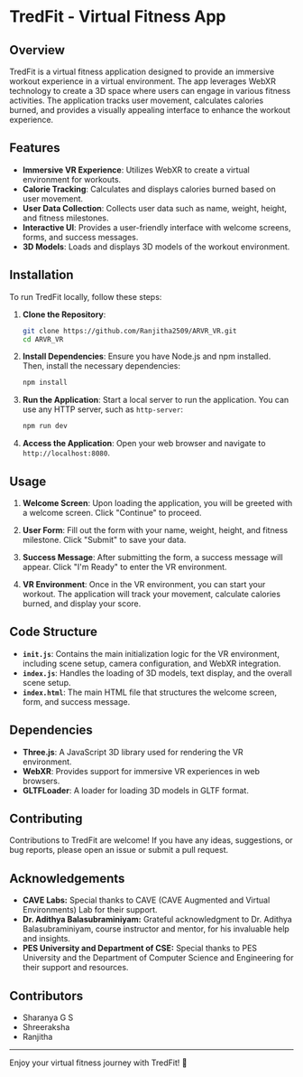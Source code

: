 # TredFit - Virtual Fitness App

## Overview

TredFit is a virtual fitness application designed to provide an immersive workout experience in a virtual environment. The app leverages WebXR technology to create a 3D space where users can engage in various fitness activities. The application tracks user movement, calculates calories burned, and provides a visually appealing interface to enhance the workout experience.

## Features

- **Immersive VR Experience**: Utilizes WebXR to create a virtual environment for workouts.
- **Calorie Tracking**: Calculates and displays calories burned based on user movement.
- **User Data Collection**: Collects user data such as name, weight, height, and fitness milestones.
- **Interactive UI**: Provides a user-friendly interface with welcome screens, forms, and success messages.
- **3D Models**: Loads and displays 3D models of the workout environment.

## Installation

To run TredFit locally, follow these steps:

1. **Clone the Repository**:
   ```bash
   git clone https://github.com/Ranjitha2509/ARVR_VR.git
   cd ARVR_VR
   ```

2. **Install Dependencies**:
   Ensure you have Node.js and npm installed. Then, install the necessary dependencies:
   ```bash
   npm install
   ```

3. **Run the Application**:
   Start a local server to run the application. You can use any HTTP server, such as `http-server`:
   ```bash
   npm run dev
   ```

4. **Access the Application**:
   Open your web browser and navigate to `http://localhost:8080`.

## Usage

1. **Welcome Screen**:
   Upon loading the application, you will be greeted with a welcome screen. Click "Continue" to proceed.

2. **User Form**:
   Fill out the form with your name, weight, height, and fitness milestone. Click "Submit" to save your data.

3. **Success Message**:
   After submitting the form, a success message will appear. Click "I'm Ready" to enter the VR environment.

4. **VR Environment**:
   Once in the VR environment, you can start your workout. The application will track your movement, calculate calories burned, and display your score.

## Code Structure

- **`init.js`**: Contains the main initialization logic for the VR environment, including scene setup, camera configuration, and WebXR integration.
- **`index.js`**: Handles the loading of 3D models, text display, and the overall scene setup.
- **`index.html`**: The main HTML file that structures the welcome screen, form, and success message.

## Dependencies

- **Three.js**: A JavaScript 3D library used for rendering the VR environment.
- **WebXR**: Provides support for immersive VR experiences in web browsers.
- **GLTFLoader**: A loader for loading 3D models in GLTF format.

## Contributing

Contributions to TredFit are welcome! If you have any ideas, suggestions, or bug reports, please open an issue or submit a pull request.

## Acknowledgements

- **CAVE Labs:** Special thanks to CAVE (CAVE Augmented and Virtual Environments) Lab for their support.
- **Dr. Adithya Balasubraminiyam:** Grateful acknowledgment to Dr. Adithya Balasubraminiyam, course instructor and mentor, for his invaluable help and insights.
- **PES University and Department of CSE:** Special thanks to PES University and the Department of Computer Science and Engineering for their support and resources.

## Contributors

- Sharanya G S
- Shreeraksha 
- Ranjitha

---

Enjoy your virtual fitness journey with TredFit! 🚀
